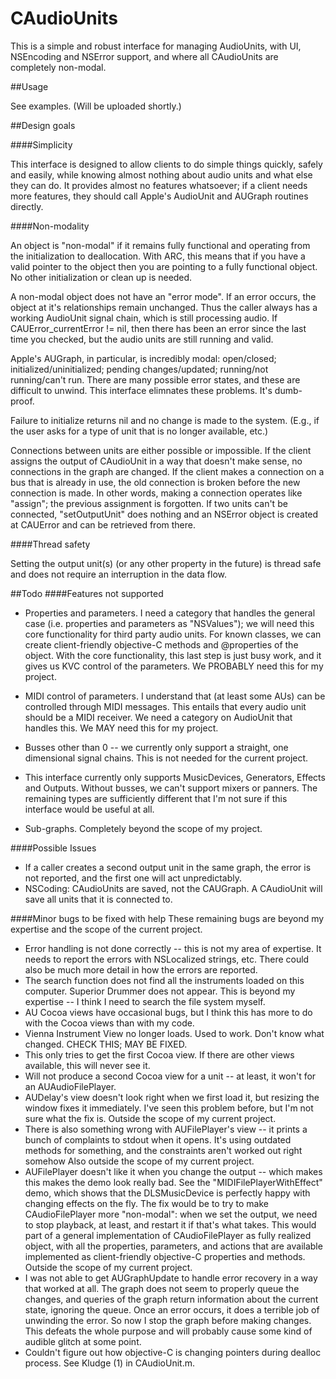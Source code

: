 # CAudioUnits
This is a simple and robust interface for managing AudioUnits, with UI, NSEncoding and NSError support, and where all CAudioUnits are completely non-modal.

##Usage

See examples. (Will be uploaded shortly.)

##Design goals

####Simplicity

This interface is designed to allow clients to do simple things quickly, safely and easily, while knowing almost nothing about audio units and what else they can do. It provides almost no features whatsoever; if a client needs more features, they should call Apple's AudioUnit and AUGraph routines directly. 

####Non-modality

An object is "non-modal" if it remains fully functional and operating from the initialization to deallocation. With ARC, this means that if you have a valid pointer to the object then you are pointing to a fully functional object.
No other initialization or clean up is needed.

A non-modal object does not have an "error mode". If an error occurs, the object at it's relationships remain unchanged. Thus the caller always has a working AudioUnit signal chain, which is still processing audio. If CAUError_currentError != nil, then there has been an error since the last time you checked, but the audio units are still running and valid.

Apple's AUGraph, in particular, is incredibly modal: open/closed; initialized/uninitialized; pending changes/updated; running/not running/can't run. There are many possible error states, and these are difficult to unwind. This interface elimnates these problems. It's dumb-proof.

Failure to initialize returns nil and no change is made to the system. (E.g., if the user asks for a type of unit that is no longer available, etc.)

Connections between units are either possible or impossible. If the client assigns the output of CAudioUnit in a way that doesn't make sense, no connections in the graph are changed. If the client makes a connection on a bus that is already in use, the old connection is broken before the new connection is made. In other words, making a connection operates like "assign"; the previous assignment is forgotten. If two units can't be connected, "setOutputUnit" does nothing and an NSError object is created at CAUError and can be retrieved from there.

####Thread safety

Setting the output unit(s) (or any other property in the future) is thread safe and does not require an interruption in the data flow.

##Todo
####Features not supported
- Properties and parameters.  I need a category that handles the general case (i.e. properties and parameters as "NSValues"); we will need this core functionality for third party audio units. For known classes,  we can create client-friendly objective-C methods and @properties of the object. With the core functionality, this last step is just busy work, and it gives us KVC control of the parameters. We PROBABLY need this for my project.

- MIDI control of parameters. I understand that (at least some AUs) can be controlled through MIDI messages. This entails that every audio unit should be a MIDI receiver. We need a category on AudioUnit that handles this. We MAY need this for my project.

-  Busses other than 0 -- we currently only support a straight, one dimensional signal chains. This is not needed for the current project.

- This interface currently only supports MusicDevices, Generators, Effects and Outputs. Without busses, we can't support mixers or panners. The remaining types are sufficiently different that I'm not sure if this interface would be useful at all.

- Sub-graphs. Completely beyond the scope of my project.

####Possible Issues
- If a caller creates a second output unit in the same graph, the error is not reported, and the first one will act unpredictably.
- NSCoding: CAudioUnits are saved, not the CAUGraph. A CAudioUnit will save all units that it is connected to.

####Minor bugs to be fixed with help
These remaining bugs are beyond my expertise and the scope of the current project.
- Error handling is not done correctly -- this is not my area of expertise. It needs to report the errors with NSLocalized strings, etc. There could also be much more detail in how the errors are reported. 
- The search function does not find all the instruments loaded on this computer. Superior Drummer does not appear. This is beyond my expertise -- I think I need to search the file system myself.
- AU Cocoa views have occasional bugs, but I think this has more to do with the Cocoa views than with my code.
- Vienna Instrument View no longer loads. Used to work. Don't know what changed. CHECK THIS; MAY BE FIXED.
- This only tries to get the first Cocoa view. If there are other views available, this will never see it.
- Will not produce a second Cocoa view for a unit -- at least, it won't for an AUAudioFilePlayer.
- AUDelay's view doesn't look right when we first load it, but resizing the window fixes it immediately. I've seen this problem before, but I'm not sure what the fix is. Outside the scope of my current project.
- There is also something wrong with AUFilePlayer's view -- it prints a bunch of complaints to stdout when it opens. It's using outdated methods for something, and the constraints aren't worked out right somehow Also outside the scope of my current project.
- AUFilePlayer doesn't like it when you change the output -- which makes this makes the demo look really bad. See the "MIDIFilePlayerWithEffect" demo, which shows that the DLSMusicDevice is perfectly happy with changing effects on the fly. The fix would be to try to make CAudioFilePlayer more "non-modal": when we set the output, we need to stop playback, at least, and restart it if that's what takes. This would part of a general implementation of CAudioFilePlayer as fully realized object, with all the properties, parameters, and actions that are available implemented as client-friendly objective-C properties and methods. Outside the scope of my current project.
- I was not able to get AUGraphUpdate to handle error recovery in a way that worked at all. The graph does not seem to properly queue the changes, and queries of the graph return information about the current state, ignoring the queue. Once an error occurs, it does a terrible job of unwinding the error. So now I stop the graph before making changes. This defeats the whole purpose and will probably cause some kind of audible glitch at some point.
- Couldn't figure out how objective-C is changing pointers during dealloc process. See Kludge (1) in CAudioUnit.m.




